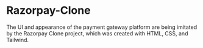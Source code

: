 # Razorpay-Clone
The UI and appearance of the payment gateway platform are being imitated by the Razorpay Clone project, which was created with HTML, CSS, and Tailwind.
